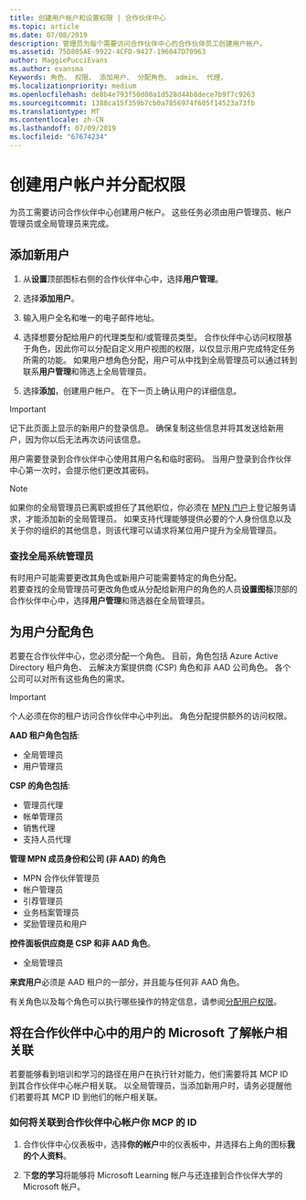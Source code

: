 ```yaml
---
title: 创建用户帐户和设置权限 | 合作伙伴中心
ms.topic: article
ms.date: 07/08/2019
description: 管理员为每个需要访问合作伙伴中心的合作伙伴员工创建用户帐户。
ms.assetid: 75D805AE-9922-4CFD-9427-196047D70963
author: MaggiePucciEvans
ms.author: evansma
Keywords: 角色、 权限、 添加用户、 分配角色、 admin、 代理，
ms.localizationpriority: medium
ms.openlocfilehash: de8b4e793f50d00a1d528d44b8dece7b9f7c9263
ms.sourcegitcommit: 1388ca15f359b7cb0a7856974f605f14523a73fb
ms.translationtype: MT
ms.contentlocale: zh-CN
ms.lasthandoff: 07/09/2019
ms.locfileid: "67674234"
---
```

# <a name="create-user-accounts-and-assign-permissions"></a>创建用户帐户并分配权限

为员工需要访问合作伙伴中心创建用户帐户。 这些任务必须由用户管理员、帐户管理员或全局管理员来完成。 


## <a name="add-a-new-user"></a>添加新用户

1. 从**设置**顶部图标右侧的合作伙伴中心中，选择**用户管理**。

2.  选择**添加用户**。

3.  输入用户全名和唯一的电子邮件地址。

4.  选择想要分配给用户的代理类型和/或管理员类型。 合作伙伴中心访问权限基于角色，因此你可以分配自定义用户视图的权限，以仅显示用户完成特定任务所需的功能。  如果用户想角色分配，用户可从中找到全局管理员可以通过转到联系**用户管理**和筛选上全局管理员。

5.  选择**添加**，创建用户帐户。 在下一页上确认用户的详细信息。

> [!IMPORTANT]  
> 记下此页面上显示的新用户的登录信息。 确保复制这些信息并将其发送给新用户，因为你以后无法再次访问该信息。 

用户需要登录到合作伙伴中心使用其用户名和临时密码。 当用户登录到合作伙伴中心第一次时，会提示他们更改其密码。 

> [!NOTE]  
>  如果你的全局管理员已离职或担任了其他职位，你必须在 [MPN 门户](https://partner.microsoft.com/support)上登记服务请求，才能添加新的全局管理员。 如果支持代理能够提供必要的个人身份信息以及关于你的组织的其他信息，则该代理可以请求将某位用户提升为全局管理员。

### <a name="find-your-global-admin"></a>查找全局系统管理员

有时用户可能需要更改其角色或新用户可能需要特定的角色分配。  
若要查找的全局管理员可更改角色或从分配给新用户的角色的人员**设置图标**顶部的合作伙伴中心中，选择**用户管理**和筛选器在全局管理员。 

## <a name="assign-user-roles"></a>为用户分配角色

若要在合作伙伴中心，您必须分配一个角色。  目前，角色包括 Azure Active Directory 租户角色、 云解决方案提供商 (CSP) 角色和非 AAD 公司角色。 各个公司可以对所有这些角色的需求。

>[!Important]
>个人必须在你的租户访问合作伙伴中心中列出。 角色分配提供额外的访问权限。


**AAD 租户角色包括**:
- 全局管理员
- 用户管理员

**CSP 的角色包括**:
- 管理员代理
- 帐单管理员
- 销售代理
- 支持人员代理

**管理 MPN 成员身份和公司 (非 AAD) 的角色**
- MPN 合作伙伴管理员
- 帐户管理员
- 引荐管理员
- 业务档案管理员
- 奖励管理员和用户

**控件面板供应商是 CSP 和非 AAD 角色**。
- 全局管理员

**来宾用户**必须是 AAD 租户的一部分，并且能与任何非 AAD 角色。

有关角色以及每个角色可以执行哪些操作的特定信息，请参阅[分配用户权限](permissions-overview.md)。

## <a name="associate-a-users-microsoft-learn-account-in-partner-center"></a>将在合作伙伴中心中的用户的 Microsoft 了解帐户相关联

若要能够看到培训和学习的路径在用户在执行针对能力，他们需要将其 MCP ID 到其合作伙伴中心帐户相关联。 以全局管理员，当添加新用户时，请务必提醒他们若要将其 MCP ID 到他们的帐户相关联。 

### <a name="how-to-associate-your-mcp-id-to-your-partner-center-account"></a>如何将关联到合作伙伴中心帐户你 MCP 的 ID

1. 合作伙伴中心仪表板中，选择**你的帐户**中的仪表板中，并选择右上角的图标**我的个人资料**。

2. 下**您的学习**将能够将 Microsoft Learning 帐户与还连接到合作伙伴大学的 Microsoft 帐户。








